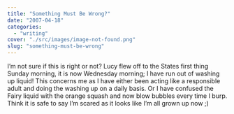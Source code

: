 ```yaml
---
title: "Something Must Be Wrong?"
date: "2007-04-18"
categories: 
  - "writing"
cover: "./src/images/image-not-found.png"
slug: "something-must-be-wrong"
---
```


I’m not sure if this is right or not? Lucy flew off to the States first thing Sunday morning, it is now Wednesday morning; I have run out of washing up liquid! This concerns me as I have either been acting like a responsible adult and doing the washing up on a daily basis. Or I have confused the Fairy liquid with the orange squash and now blow bubbles every time I burp. Think it is safe to say I’m scared as it looks like I’m all grown up now ;)

